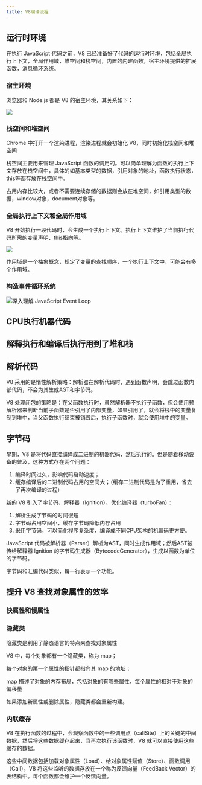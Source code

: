 ```yaml
---
title: V8编译流程
---
```


## 运行时环境

在执行 JavaScript 代码之前，V8 已经准备好了代码的运行时环境，包括全局执行上下文，全局作用域，堆空间和栈空间，内置的内建函数，宿主环境提供的扩展函数，消息循环系统。

### 宿主环境

浏览器和 Node.js 都是 V8 的宿主环境，其关系如下：

![](https://static001.geekbang.org/resource/image/e5/2f/e541d8611b725001509bfcd6797f492f.jpg)

### 栈空间和堆空间

Chrome 中打开一个渲染进程，渲染进程就会初始化 V8，同时初始化栈空间和堆空间

栈空间主要用来管理 JavaScript 函数的调用的。可以简单理解为函数的执行上下文存放在栈空间中，具体的如基本类型的数据，引用对象的地址，函数执行状态，this等都存放在栈空间中。

占用内存比较大，或者不需要连续存储的数据则会放在堆空间，如引用类型的数据，window对象，document对象等。

### 全局执行上下文和全局作用域

V8 开始执行一段代码时，会生成一个执行上下文。执行上下文维护了当前执行代码所需的变量声明、this指向等。

![](https://static001.geekbang.org/resource/image/0b/f5/0b4929e11b49856037ffdcf00508d4f5.jpg)

作用域是一个抽象概念，规定了变量的查找顺序，一个执行上下文中，可能会有多个作用域。

### 构造事件循环系统

![深入理解 JavaScript Event Loop](https://zhuanlan.zhihu.com/p/34229323)

## CPU执行机器代码

## 解释执行和编译后执行用到了堆和栈

## 解析代码

V8 采用的是惰性解析策略：解析器在解析代码时，遇到函数声明，会跳过函数内部代码，不会为其生成AST和字节码。

V8 处理闭包的策略是：在父函数执行时，虽然解析器不执行子函数，但会使用预解析器来判断当前子函数是否引用了内部变量，如果引用了，就会将栈中的变量复制到堆中，当父函数执行结束被销毁后，执行子函数时，就会使用堆中的变量。

## 字节码

早期，V8 是将代码直接编译成二进制的机器代码，然后执行的。但是随着移动设备的普及，这种方式存在两个问题：

  1. 编译时间过久，影响代码启动速度；
  2. 缓存编译后的二进制代码占用的空间大；（缓存二进制代码是为了重用，省去了再次编译的过程）

新的 V8 引入了字节码、解释器（lgnition）、优化编译器（turboFan）：

  1. 解析生成字节码的时间很短
  2. 字节码占用空间小，缓存字节码降低内存占用
  3. 采用字节码，可以简化程序复杂度，编译成不同CPU架构的机器码更方便。

JavaScript 代码被解析器（Parser）解析为AST，同时生成作用域；然后AST被传给解释器 lgnition 的字节码生成器（BytecodeGenerator），生成以函数为单位的字节码。

字节码和汇编代码类似，每一行表示一个功能。

## 提升 V8 查找对象属性的效率

### 快属性和慢属性

### 隐藏类

隐藏类是利用了静态语言的特点来查找对象属性

V8 中，每个对象都有一个隐藏类，称为 map；

每个对象的第一个属性的指针都指向其 map 的地址；

map 描述了对象的内存布局，包括对象的有哪些属性，每个属性的相对于对象的偏移量

如果添加新属性或删除属性，隐藏类都会重新构建。

### 内联缓存

V8 在执行函数的过程中，会观察函数中的一些调用点（callSite）上的关键的中间数据，然后将这些数据缓存起来，当再次执行该函数时，V8 就可以直接使用这些缓存的数据。

这些中间数据包括加载对象属性（Load）、给对象属性赋值（Store）、函数调用（Call），V8 将这些监听的数据存放在一个称为反馈向量（FeedBack Vector）的表结构中。每个函数都会维护一个反馈向量。